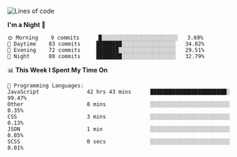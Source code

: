 <!--START_SECTION:waka-->
![Lines of code](https://img.shields.io/badge/From%20Hello%20World%20I%27ve%20Written-476241%20lines%20of%20code-blue)

**I'm a Night 🦉** 

```text
🌞 Morning    9 commits      █░░░░░░░░░░░░░░░░░░░░░░░░   3.69% 
🌆 Daytime    83 commits     ████████░░░░░░░░░░░░░░░░░   34.02% 
🌃 Evening    72 commits     ███████░░░░░░░░░░░░░░░░░░   29.51% 
🌙 Night      80 commits     ████████░░░░░░░░░░░░░░░░░   32.79%

```


📊 **This Week I Spent My Time On** 

```text
💬 Programming Languages: 
JavaScript               42 hrs 43 mins      ████████████████████████░   99.47% 
Other                    8 mins              ░░░░░░░░░░░░░░░░░░░░░░░░░   0.35% 
CSS                      3 mins              ░░░░░░░░░░░░░░░░░░░░░░░░░   0.13% 
JSON                     1 min               ░░░░░░░░░░░░░░░░░░░░░░░░░   0.05% 
SCSS                     0 secs              ░░░░░░░░░░░░░░░░░░░░░░░░░   0.01%

```


<!--END_SECTION:waka-->

